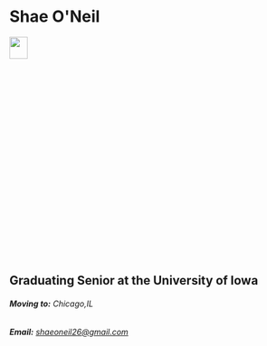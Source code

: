 

# Shae O'Neil
<img src= "https://user-images.githubusercontent.com/71461886/166391757-cef7baf6-3250-41ba-86d6-d7106a36b7b3.jpg" width=25% height= 10%> 


## Graduating Senior at the University of Iowa

###### **Moving to:** Chicago,IL

###### **Email:** shaeoneil26@gmail.com

<!--
**shaeoneil/shaeoneil** is a ✨ _special_ ✨ repository because its `README.md` (this file) appears on your GitHub profile.

Here are some ideas to get you started:

- 🔭 I’m currently working on ...
- 🌱 I’m currently learning ...
- 👯 I’m looking to collaborate on ...
- 🤔 I’m looking for help with ...
- 💬 Ask me about ...
- 📫 How to reach me: ...
- 😄 Pronouns: ...
- ⚡ Fun fact: ...
-->
